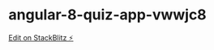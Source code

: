 # angular-8-quiz-app-vwwjc8

[Edit on StackBlitz ⚡️](https://stackblitz.com/edit/angular-8-quiz-app-vwwjc8)